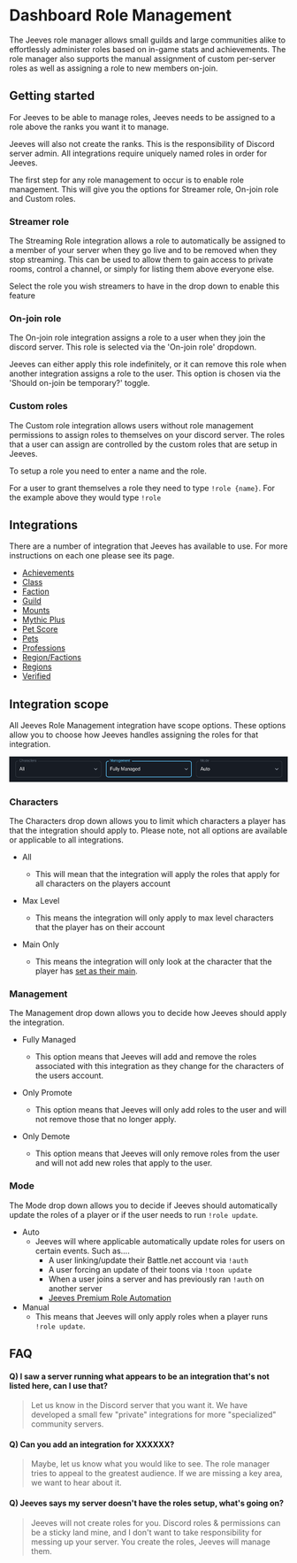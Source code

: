 # Dashboard Role Management

The Jeeves role manager allows small guilds and large communities alike to effortlessly administer roles based on in-game stats and achievements. The role manager also supports the manual assignment of custom per-server roles as well as assigning a role to new members on-join.

## Getting started

For Jeeves to be able to manage roles, Jeeves needs to be assigned to a role above the ranks you want it to manage.
<!--- #TODO: Add roles listing picture --->

Jeeves will also not create the ranks. This is the responsibility of Discord server admin. All integrations require uniquely named roles in order for Jeeves. 

The first step for any role management to occur is to enable role management. This will give you the options for Streamer role, On-join role and Custom roles.

### Streamer role

The Streaming Role integration allows a role to automatically be assigned to a member of your server when they go live and to be removed when they stop streaming. This can be used to allow them to gain access to private rooms, control a channel, or simply for listing them above everyone else.

Select the role you wish streamers to have in the drop down to enable this feature

### On-join role

The On-join role integration assigns a role to a user when they join the discord server. This role is selected via the 'On-join role' dropdown.

Jeeves can either apply this role indefinitely, or it can remove this role when another integration assigns a role to the user. This option is chosen via the 'Should on-join be temporary?' toggle.

### Custom roles

The Custom role integration allows users without role management permissions to assign roles to themselves on your discord server. The roles that a user can assign are controlled by the custom roles that are setup in Jeeves.

To setup a role you need to enter a name and the role.
<!--- #TODO: Add example screenshot --->
For a user to grant themselves a role they need to type `!role {name}`. For the example above they would type `!role `

## Integrations

There are a number of integration that Jeeves has available to use. For more instructions on each one please see its page.

- [Achievements](role-management/achievements.md)
- [Class](role-management/class.md)
- [Faction](role-management/faction.md)
- [Guild](role-management/guild.md)
- [Mounts](role-management/mounts.md)
- [Mythic Plus](role-management/mythic-plus.md)
- [Pet Score](role-management/pet-score.md)
- [Pets](role-management/pets.md)
- [Professions](role-management/professions.md)
- [Region/Factions](role-management/region-factions.md)
- [Regions](role-management/regions.md)
- [Verified](role-management/verified.md)

## Integration scope

All Jeeves Role Management integration have scope options. These options allow you to choose how Jeeves handles assigning the roles for that integration.

![Screenshot](../img/role-management-scope.png)

### Characters

The Characters drop down allows you to limit which characters a player has that the integration should apply to. Please note, not all options are available or applicable to all integrations.

- All
    * This will mean that the integration will apply the roles that apply for all characters on the players account

- Max Level
    * This means the integration will only apply to max level characters that the player has on their account

- Main Only
    * This means the integration will only look at the character that the player has [set as their main](../commands/warcraft/character.md).

### Management

The Management drop down allows you to decide how Jeeves should apply the integration.

- Fully Managed
    * This option means that Jeeves will add and remove the roles associated with this integration as they change for the characters of the users account.

- Only Promote
    * This option means that Jeeves will only add roles to the user and will not remove those that no longer apply.

- Only Demote
    * This option means that Jeeves will only remove roles from the user and will not add new roles that apply to the user.

### Mode

The Mode drop down allows you to decide if Jeeves should automatically update the roles of a player or if the user needs to run `!role update`. 

- Auto
    * Jeeves will where applicable automatically update roles for users on certain events. Such as....
        - A user linking/update their Battle.net account via `!auth`
        - A user forcing an update of their toons via `!toon update`
        - When a user joins a server and has previously ran `!auth` on another server
        - [Jeeves Premium Role Automation](../guides/Supporting-Jeeves.md)
- Manual
    * This means that Jeeves will only apply roles when a player runs `!role update`.

## FAQ
#### Q) I saw a server running what appears to be an integration that's not listed here, can I use that?
>Let us know in the Discord server that you want it. We have developed a small few "private" integrations for more "specialized" community servers.
#### Q) Can you add an integration for XXXXXX?
>Maybe, let us know what you would like to see. The role manager tries to appeal to the greatest audience. If we are missing a key area, we want to hear about it.
#### Q) Jeeves says my server doesn't have the roles setup, what's going on?
>Jeeves will not create roles for you. Discord roles & permissions can be a sticky land mine, and I don't want to take responsibility for messing up your server. You create the roles, Jeeves will manage them.
